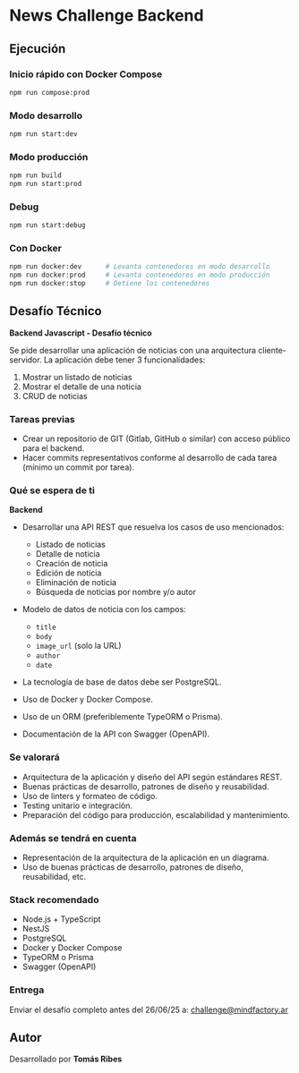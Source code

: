 # News Challenge Backend

## Ejecución

### Inicio rápido con Docker Compose

```bash
npm run compose:prod
```

### Modo desarrollo

```bash
npm run start:dev
```

### Modo producción

```bash
npm run build
npm run start:prod
```

### Debug

```bash
npm run start:debug
```

### Con Docker

```bash
npm run docker:dev      # Levanta contenedores en modo desarrollo
npm run docker:prod     # Levanta contenedores en modo producción
npm run docker:stop     # Detiene los contenedores
```

## Desafío Técnico

**Backend Javascript - Desafío técnico**

Se pide desarrollar una aplicación de noticias con una arquitectura cliente-servidor. La aplicación debe tener 3 funcionalidades:

1. Mostrar un listado de noticias
2. Mostrar el detalle de una noticia
3. CRUD de noticias

### Tareas previas

- Crear un repositorio de GIT (Gitlab, GitHub o similar) con acceso público para el backend.
- Hacer commits representativos conforme al desarrollo de cada tarea (mínimo un commit por tarea).

### Qué se espera de ti

**Backend**

- Desarrollar una API REST que resuelva los casos de uso mencionados:
  - Listado de noticias
  - Detalle de noticia
  - Creación de noticia
  - Edición de noticia
  - Eliminación de noticia
  - Búsqueda de noticias por nombre y/o autor

- Modelo de datos de noticia con los campos:
  - `title`
  - `body`
  - `image_url` (solo la URL)
  - `author`
  - `date`

- La tecnología de base de datos debe ser PostgreSQL.
- Uso de Docker y Docker Compose.
- Uso de un ORM (preferiblemente TypeORM o Prisma).
- Documentación de la API con Swagger (OpenAPI).

### Se valorará

- Arquitectura de la aplicación y diseño del API según estándares REST.
- Buenas prácticas de desarrollo, patrones de diseño y reusabilidad.
- Uso de linters y formateo de código.
- Testing unitario e integración.
- Preparación del código para producción, escalabilidad y mantenimiento.

### Además se tendrá en cuenta

- Representación de la arquitectura de la aplicación en un diagrama.
- Uso de buenas prácticas de desarrollo, patrones de diseño, reusabilidad, etc.

### Stack recomendado

- Node.js + TypeScript
- NestJS
- PostgreSQL
- Docker y Docker Compose
- TypeORM o Prisma
- Swagger (OpenAPI)

### Entrega

Enviar el desafío completo antes del 26/06/25 a: challenge@mindfactory.ar

## Autor

Desarrollado por **Tomás Ribes**
